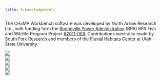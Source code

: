 ```yaml
---
title: Acknowledgements
---
```


The CHaMP Workbench software was developed by North Arrow Research Ltd., with funding form the [Bonneville Power Administration](https://www.bpa.gov/) (BPA) BPA Fish and Wildlife Program Project [#2011-006](http://www.cbfish.org/Project.mvc/Display/2011-006-00). Contributions were also made by [South Fork Research](http://www.southforkresearch.org/) and members of the [Fluvial Habitats Center](http://etal.joewheaton.org/a/joewheaton.org/et-al/) at Utah State University.

<div class="row small-up-5">
  <div class="column column-block"><a href="https://www.bpa.gov/"><img src="/assets/images/logos/bpa.png" /></a></div>
  <div class="column column-block"><a href="http://www.northarrowresearch.com"><img src="/assets/images/logos/nar.png"/></a></div>
  <div class="column column-block"><a href="http://ecologicalresearch.net"><img src="/assets/images/logos/elr.png"/></a></div>
  <div class="column column-block"><a href="http://etal.joewheaton.org/"><img src="/assets/images/logos/usu.png"/></a></div> 
  <div class="column column-block"><a href="http://www.southforkresearch.org"><img src="/assets/images/logos/sfr.png"/></a></div> 
</div>
